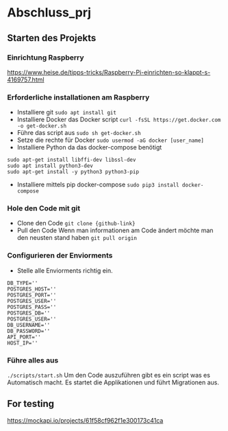 # Abschluss_prj

## Starten des Projekts

### Einrichtung Raspberry
https://www.heise.de/tipps-tricks/Raspberry-Pi-einrichten-so-klappt-s-4169757.html

### Erforderliche installationen am Raspberry
- Installiere git
`sudo apt install git`
- Installiere Docker das Docker script
`curl -fsSL https://get.docker.com -o get-docker.sh`
- Führe das script aus
`sudo sh get-docker.sh`
- Setze die rechte für Docker
`sudo usermod -aG docker [user_name]`
- Installiere Python da das docker-compose benötigt
```
sudo apt-get install libffi-dev libssl-dev
sudo apt install python3-dev
sudo apt-get install -y python3 python3-pip
```
- Installiere mittels pip docker-compose
`sudo pip3 install docker-compose`



### Hole den Code mit git
- Clone den Code
`git clone {github-link}`
- Pull den Code
Wenn man informationen am Code ändert möchte man den neusten stand haben
`git pull origin`

### Configurieren der Enviorments
- Stelle alle Enviorments richtig ein.
```
DB_TYPE=''
POSTGRES_HOST=''
POSTGRES_PORT=''
POSTGRES_USER=''
POSTGRES_PASS=''
POSTGRES_DB=''
POSTGRES_USER=''
DB_USERNAME=''
DB_PASSWORD=''
API_PORT=''
HOST_IP=''
```

### Führe alles aus
`./scripts/start.sh`
Um den Code auszuführen gibt es ein script was es Automatisch macht.
Es startet die Applikationen und führt Migrationen aus.




## For testing
https://mockapi.io/projects/61f58cf962f1e300173c41ca